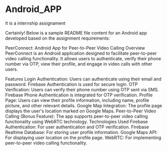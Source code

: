 # Android_APP
It is a internship assignament

Certainly! Below is a sample README file content for an Android app developed based on the assignment requirements:

PeerConnect: Android App for Peer-to-Peer Video Calling
Overview
PeerConnect is an Android application designed to facilitate peer-to-peer video calling functionality. It allows users to authenticate, verify their phone number via OTP, view their profile, and engage in video calls with other users.

Features
Login Authentication: Users can authenticate using their email and password. Firebase Authentication is used for secure login.
OTP Verification: Users can verify their phone number using OTP sent via SMS. Firebase Phone Authentication is integrated for OTP verification.
Profile Page: Users can view their profile information, including name, profile picture, and other relevant details.
Google Map Integration: The profile page displays the user's location marked on Google Maps.
Peer-to-Peer Video Calling (Bonus Feature): The app supports peer-to-peer video calling functionality using WebRTC technology.
Technologies Used
Firebase Authentication: For user authentication and OTP verification.
Firebase Realtime Database: For storing user profile information.
Google Maps API: For displaying user location on the profile page.
WebRTC: For implementing peer-to-peer video calling functionality.
